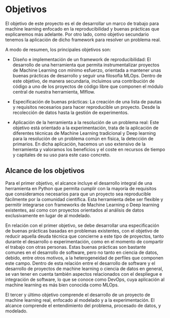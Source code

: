 # Objetivos


El objetivo de este proyecto es el de desarrollar un marco de trabajo para machine learning enfocado
en la reproducibilidad y buenas prácticas que explicaremos más adelante. Por otro lado, como objetivo
secundario tenemos la aplicación de dicho framework para resolver un problema real.


A modo de resumen, los principales objetivos son:

- Diseño e implementación de un framework de reproducibilidad: El desarrollo de una herramienta 
que permita instrumentalizar proyectos de Machine Learning con mínimo esfuerzo, orientada a mantener unas buenas
prácticas de desarrollo y seguir una filosofía MLOps. Dentro de este objetivo, de manera secundaria, incluimos
una contribución de código a uno de los proyectos de código libre que componen el módulo central de nuestra
herramienta, Mlflow.

- Especificación de buenas prácticas: La creación de una lista de pautas y requisitos necesarios para
hacer reproducible un proyecto. Desde la recolección de datos hasta la gestión de experimentos.

- Aplicación de la herramienta a la resolución de un problema real: Este objetivo está orientado a la
experimentación, trata de la aplicación de diferentes técnicas de Machine Learning tradicional y Deep learning
para la resolución de un problema común en física, la detección de primarios. En dicha aplicación, hacemos un
uso extensivo de la herramienta y valoramos los beneficios y el coste en recursos de tiempo y capitales de su uso
para este caso concreto.


## Alcance de los objetivos


Para el primer objetivo, el alcance incluye el desarrollo integral de una herramienta en Python
que permita cumplir con la mayoría de requisitos que consideramos necesarios para que un proyecto
sea reproducible fácilmente por la comunidad científica. Esta herramienta debe ser flexible y permitir
integrarse con frameworks de Machine Learning o Deep learning existentes, así como con proyectos orientados
al análisis de datos exclusivamente en lugar de al modelado.


En relación con el primer objetivo, se debe desarrollar una especificación de buenas prácticas basadas en
problemas existentes, con el objetivo de reducir aquella deuda técnica que concierne a este tipo de proyectos,
tanto durante el desarrollo o experimentación, como en el momento de compartir el trabajo con otras personas.
Estas buenas prácticas son bastante comunes en el desarrollo de software, pero no tanto en ciencia de datos,
debido, entre otros motivos, a la heterogeneidad de perfiles que componen este campo. Dentro de esta relación
entre el desarrollo de software y el desarrollo de proyectos de machine learning o ciencia de datos en general,
se van tener en cuenta también aspectos relacionados con el despliegue e integración de software, lo
que se conoce como DevOps, cuya aplicación al machine learning es más bien conocida como MLOps.


El tercer y último objetivo comprende el desarrollo de un proyecto de machine learning real, enfocado al modelado
y a la experimentación. El alcance comprende el entendimiento del problema, procesado de datos, y modelado.
